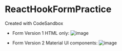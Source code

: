 # ReactHookFormPractice
Created with CodeSandbox
- Form Version 1 HTML only: 
![image](https://user-images.githubusercontent.com/112565472/214645704-b360b98e-6640-4b92-a5c0-f59bc854d850.png)

- Form Version 2 Material UI components:
![image](https://user-images.githubusercontent.com/112565472/214645811-8c73caed-8c34-4cb9-9f93-5f475d54887d.png)
